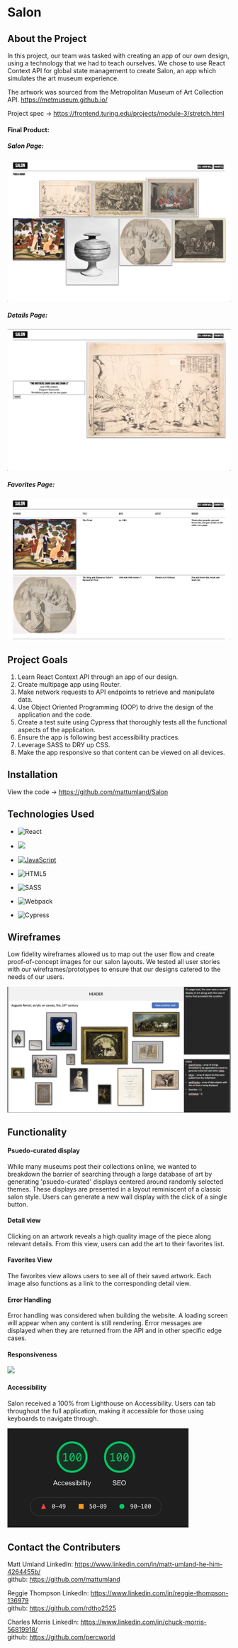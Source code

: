 # Salon

## About the Project

In this project, our team was tasked with creating an app of our own design, using a technology that we had to teach ourselves. We chose to use React Context API for global state management to create Salon, an app which simulates the art museum experience.

The artwork was sourced from the Metropolitan Museum of Art Collection API.
https://metmuseum.github.io/

Project spec ->
https://frontend.turing.edu/projects/module-3/stretch.html

#### Final Product:
##### Salon Page:
![](assets/README-663672b9.png)
##### Details Page:
![](assets/README-e2451c5c.png)
##### Favorites Page:
![](assets/README-19409f1f.png)

## Project Goals
1. Learn React Context API through an app of our design.
2. Create multipage app using Router.
3. Make network requests to API endpoints to retrieve and manipulate data.
4. Use Object Oriented Programming (OOP) to drive the design of the application and the code.
5. Create a test suite using Cypress that thoroughly tests all the functional aspects of the application.
6. Ensure the app is following best accessibility practices.
7. Leverage SASS to DRY up CSS.
8. Make the app responsive so that content can be viewed on all devices.

## Installation
View the code ->
https://github.com/mattumland/Salon

## Technologies Used

- ![React](https://img.shields.io/badge/react%20-%2320232a.svg?&style=for-the-badge&logo=react&logoColor=%2361DAFB)

- <img src="https://img.shields.io/badge/React_Router-CA4245?style=for-the-badge&logo=react-router&logoColor=white"/>

- [![JavaScript](https://img.shields.io/badge/javascript%20-%23323330.svg?&style=for-the-badge&logo=javascript&logoColor=%23F7DF1E)](https://www.javascript.com/)

- ![HTML5](https://img.shields.io/badge/html5%20-%23E34F26.svg?&style=for-the-badge&logo=html5&logoColor=white)

- ![SASS](https://img.shields.io/badge/SASS%20-hotpink.svg?&style=for-the-badge&logo=SASS&logoColor=white)

- ![Webpack](https://img.shields.io/badge/webpack%20-%238DD6F9.svg?&style=for-the-badge&logo=webpack&logoColor=black)

- ![Cypress](https://img.shields.io/badge/cypress%20-%2317202C.svg?&style=for-the-badge&logo=cypress&logoColor=white)

## Wireframes
Low fidelity wireframes allowed us to map out the user flow and create proof-of-concept images for our salon layouts. We tested all user stories with our wireframes/prototypes to ensure that our designs catered to the needs of our users.

![](assets/README-130d6eaf.png)

## Functionality

#### Psuedo-curated display
While many museums post their collections online, we wanted to breakdown the barrier of searching through a large database of art by generating 'psuedo-curated' displays centered around randomly selected themes. These displays are presented in a layout reminiscent of a classic salon style. Users can generate a new wall display with the click of a single button.

#### Detail view
Clicking on an artwork reveals a high quality image of the piece along relevant details. From this view, users can add the art to their favorites list.

#### Favorites View
The favorites view allows users to see all of their saved artwork. Each image also functions as a link to the corresponding detail view.

#### Error Handling
Error handling was considered when building the website. A loading screen will appear when any content is still rendering. Error messages are displayed when they are returned from the API and in other specific edge cases.

#### Responsiveness
![](assets/README-3928f3a6.gif)

#### Accessibility
Salon received a 100% from Lighthouse on Accessibility. Users can tab throughout the full application, making it accessible for those using keyboards to navigate through.

![](assets/README-2c1f217b.png)

## Contact the Contributers

Matt Umland
LinkedIn: https://www.linkedin.com/in/matt-umland-he-him-4264455b/  
github: https://github.com/mattumland

Reggie Thompson
LinkedIn: https://www.linkedin.com/in/reggie-thompson-136979  
github: https://github.com/rdtho2525  

Charles Morris
LinkedIn: https://www.linkedin.com/in/chuck-morris-56819918/  
github: https://github.com/percworld  
